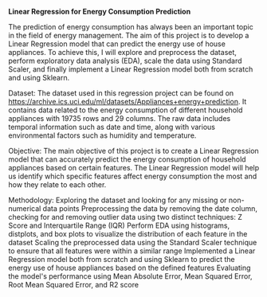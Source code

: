 **Linear Regression for Energy Consumption Prediction**

The prediction of energy consumption has always been an important topic in the field of energy management. The aim of this project is to develop a Linear Regression model that can predict the energy use of house appliances. To achieve this, I will explore and preprocess the dataset, perform exploratory data analysis (EDA), scale the data using Standard Scaler, and finally implement a Linear Regression model both from scratch and using Sklearn.

Dataset:
The dataset used in this regression project can be found on https://archive.ics.uci.edu/ml/datasets/Appliances+energy+prediction. It contains data related to the energy consumption of different household appliances with 19735 rows and 29 columns. The raw data includes temporal information such as date and time, along with various environmental factors such as humidity and temperature.

Objective:
The main objective of this project is to create a Linear Regression model that can accurately predict the energy consumption of household appliances based on certain features. The Linear Regression model will help us identify which specific features affect energy consumption the most and how they relate to each other.

Methodology:
Exploring the dataset and looking for any missing or non-numerical data points
Preprocessing the data by removing the date column, checking for and removing outlier data using two distinct techniques: Z Score and Interquartile Range (IQR)
Perform EDA using histograms, distplots, and box plots to visualize the distribution of each feature in the dataset
Scaling the preprocessed data using the Standard Scaler technique to ensure that all features were within a similar range
Implemented a Linear Regression model both from scratch and using Sklearn to predict the energy use of house appliances based on the defined features
Evaluating the model's performance using Mean Absolute Error, Mean Squared Error, Root Mean Squared Error, and R2 score
